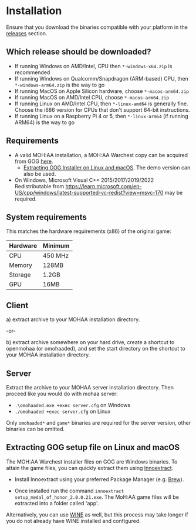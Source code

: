 # Installation

Ensure that you download the binaries compatible with your platform in the [releases](https://github.com/openmoh/openmohaa/releases) section.

## Which release should be downloaded?

- If running Windows on AMD/Intel, CPU then `*-windows-x64.zip` is recommended
- If running Windows on Qualcomm/Snapdragon (ARM-based) CPU, then `*-windows-arm64.zip` is the way to go
- If running MacOS on Apple Silicon hardware, choose `*-macos-arm64.zip`
- If running MacOS on AMD/Intel CPU, choose `*-macos-arm64.zip`
- If running Linux on AMD/Intel CPU, then `*-linux-amd64` is generally fine. Choose the i686 version for CPUs that don't support 64-bit instructions.
- If running Linux on a Raspberry Pi 4 or 5, then `*-linux-arm64` (if running ARM64) is the way to go

## Requirements

- A valid MOH:AA installation, a MOH:AA Warchest copy can be acquired from GOG [here](https://www.gog.com/en/game/medal_of_honor_allied_assault_war_chest).
  - [Extracting GOG Installer on Linux and macOS](#extracting-gog-setup-file-on-linux-and-macos). The demo version can also be used.
- On Windows, Microsoft Visual C++ 2015/2017/2019/2022 Redistributable from https://learn.microsoft.com/en-US/cpp/windows/latest-supported-vc-redist?view=msvc-170 may be required.

## System requirements

This matches the hardware requirements (x86) of the original game:

|Hardware|Minimum
|--------|-------
|CPU     |450 MHz
|Memory  |128MB
|Storage |1.2GB
|GPU     |16MB

## Client

a) extract archive to your MOHAA installation directory.

-or-

b) extract archive somewhere on your hard drive, create a shortcut to openmohaa (or omohaaded), and set the start directory on the shortcut to your MOHAA installation directory.

## Server

Extract the archive to your MOHAA server installation directory. Then proceed like you would do with mohaa server:

- `.\omohaaded.exe +exec server.cfg` on Windows
- `./omohaaded +exec server.cfg` on Linux

Only `omohaaded*` and `game*` binaries are required for the server version, other binaries can be omitted.


## Extracting GOG setup file on Linux and macOS

The MOH:AA Warchest installer files on GOG are Windows binaries. To attain the game files, you can quickly extract them using [Innoextract](https://github.com/dscharrer/innoextract). 

- Install Innoextract using your preferred Package Manager (e.g. [Brew](https://brew.sh/)). 

- Once installed run the command `innoextract setup_medal_of_honor_2.0.0.21.exe`. The MoH:AA game files will be extracted into a folder called 'app'.

Alternatively, you can use [WINE](https://www.winehq.org/) as well, but this process may take longer if you do not already have WINE installed and configured. 
